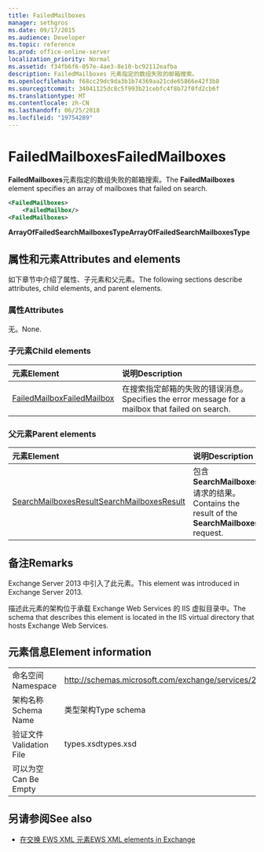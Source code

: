 ```yaml
---
title: FailedMailboxes
manager: sethgros
ms.date: 09/17/2015
ms.audience: Developer
ms.topic: reference
ms.prod: office-online-server
localization_priority: Normal
ms.assetid: f34fb6f6-057e-4ae3-8e10-bc92112eafba
description: FailedMailboxes 元素指定的数组失败的邮箱搜索。
ms.openlocfilehash: f68cc29dc9da3b1b74369aa21cde65866e42f3b8
ms.sourcegitcommit: 34041125dc8c5f993b21cebfc4f8b72f0fd2cb6f
ms.translationtype: MT
ms.contentlocale: zh-CN
ms.lasthandoff: 06/25/2018
ms.locfileid: "19754289"
---
```

# <a name="failedmailboxes"></a><span data-ttu-id="4fb2e-103">FailedMailboxes</span><span class="sxs-lookup"><span data-stu-id="4fb2e-103">FailedMailboxes</span></span>

<span data-ttu-id="4fb2e-104">**FailedMailboxes**元素指定的数组失败的邮箱搜索。</span><span class="sxs-lookup"><span data-stu-id="4fb2e-104">The **FailedMailboxes** element specifies an array of mailboxes that failed on search.</span></span> 
  
```XML
<FailedMailboxes>
    <FailedMailbox/>
<FailedMailboxes>
```

 <span data-ttu-id="4fb2e-105">**ArrayOfFailedSearchMailboxesType**</span><span class="sxs-lookup"><span data-stu-id="4fb2e-105">**ArrayOfFailedSearchMailboxesType**</span></span>
## <a name="attributes-and-elements"></a><span data-ttu-id="4fb2e-106">属性和元素</span><span class="sxs-lookup"><span data-stu-id="4fb2e-106">Attributes and elements</span></span>

<span data-ttu-id="4fb2e-107">如下章节中介绍了属性、子元素和父元素。</span><span class="sxs-lookup"><span data-stu-id="4fb2e-107">The following sections describe attributes, child elements, and parent elements.</span></span>
  
### <a name="attributes"></a><span data-ttu-id="4fb2e-108">属性</span><span class="sxs-lookup"><span data-stu-id="4fb2e-108">Attributes</span></span>

<span data-ttu-id="4fb2e-109">无。</span><span class="sxs-lookup"><span data-stu-id="4fb2e-109">None.</span></span>
  
### <a name="child-elements"></a><span data-ttu-id="4fb2e-110">子元素</span><span class="sxs-lookup"><span data-stu-id="4fb2e-110">Child elements</span></span>

|<span data-ttu-id="4fb2e-111">**元素**</span><span class="sxs-lookup"><span data-stu-id="4fb2e-111">**Element**</span></span>|<span data-ttu-id="4fb2e-112">**说明**</span><span class="sxs-lookup"><span data-stu-id="4fb2e-112">**Description**</span></span>|
|:-----|:-----|
|[<span data-ttu-id="4fb2e-113">FailedMailbox</span><span class="sxs-lookup"><span data-stu-id="4fb2e-113">FailedMailbox</span></span>](failedmailbox.md) <br/> |<span data-ttu-id="4fb2e-114">在搜索指定邮箱的失败的错误消息。</span><span class="sxs-lookup"><span data-stu-id="4fb2e-114">Specifies the error message for a mailbox that failed on search.</span></span>  <br/> |
   
### <a name="parent-elements"></a><span data-ttu-id="4fb2e-115">父元素</span><span class="sxs-lookup"><span data-stu-id="4fb2e-115">Parent elements</span></span>

|<span data-ttu-id="4fb2e-116">**元素**</span><span class="sxs-lookup"><span data-stu-id="4fb2e-116">**Element**</span></span>|<span data-ttu-id="4fb2e-117">**说明**</span><span class="sxs-lookup"><span data-stu-id="4fb2e-117">**Description**</span></span>|
|:-----|:-----|
|[<span data-ttu-id="4fb2e-118">SearchMailboxesResult</span><span class="sxs-lookup"><span data-stu-id="4fb2e-118">SearchMailboxesResult</span></span>](searchmailboxesresult.md) <br/> |<span data-ttu-id="4fb2e-119">包含**SearchMailboxes**请求的结果。</span><span class="sxs-lookup"><span data-stu-id="4fb2e-119">Contains the result of the **SearchMailboxes** request.</span></span>  <br/> |
   
## <a name="remarks"></a><span data-ttu-id="4fb2e-120">备注</span><span class="sxs-lookup"><span data-stu-id="4fb2e-120">Remarks</span></span>

<span data-ttu-id="4fb2e-121">Exchange Server 2013 中引入了此元素。</span><span class="sxs-lookup"><span data-stu-id="4fb2e-121">This element was introduced in Exchange Server 2013.</span></span>
  
<span data-ttu-id="4fb2e-122">描述此元素的架构位于承载 Exchange Web Services 的 IIS 虚拟目录中。</span><span class="sxs-lookup"><span data-stu-id="4fb2e-122">The schema that describes this element is located in the IIS virtual directory that hosts Exchange Web Services.</span></span>
  
## <a name="element-information"></a><span data-ttu-id="4fb2e-123">元素信息</span><span class="sxs-lookup"><span data-stu-id="4fb2e-123">Element information</span></span>

|||
|:-----|:-----|
|<span data-ttu-id="4fb2e-124">命名空间</span><span class="sxs-lookup"><span data-stu-id="4fb2e-124">Namespace</span></span>  <br/> |http://schemas.microsoft.com/exchange/services/2006/types  <br/> |
|<span data-ttu-id="4fb2e-125">架构名称</span><span class="sxs-lookup"><span data-stu-id="4fb2e-125">Schema Name</span></span>  <br/> |<span data-ttu-id="4fb2e-126">类型架构</span><span class="sxs-lookup"><span data-stu-id="4fb2e-126">Type schema</span></span>  <br/> |
|<span data-ttu-id="4fb2e-127">验证文件</span><span class="sxs-lookup"><span data-stu-id="4fb2e-127">Validation File</span></span>  <br/> |<span data-ttu-id="4fb2e-128">types.xsd</span><span class="sxs-lookup"><span data-stu-id="4fb2e-128">types.xsd</span></span>  <br/> |
|<span data-ttu-id="4fb2e-129">可以为空</span><span class="sxs-lookup"><span data-stu-id="4fb2e-129">Can Be Empty</span></span>  <br/> ||
   
## <a name="see-also"></a><span data-ttu-id="4fb2e-130">另请参阅</span><span class="sxs-lookup"><span data-stu-id="4fb2e-130">See also</span></span>



- [<span data-ttu-id="4fb2e-131">在交换 EWS XML 元素</span><span class="sxs-lookup"><span data-stu-id="4fb2e-131">EWS XML elements in Exchange</span></span>](ews-xml-elements-in-exchange.md)

